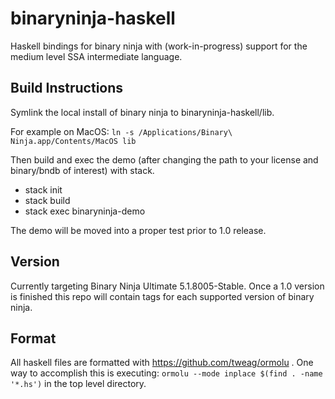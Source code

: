 # binaryninja-haskell
Haskell bindings for binary ninja with (work-in-progress) support for the medium level SSA intermediate language.

## Build Instructions
Symlink the local install of binary ninja to binaryninja-haskell/lib.

For example on MacOS:
```ln -s /Applications/Binary\ Ninja.app/Contents/MacOS lib```

Then build and exec the demo (after changing the path to your license and binary/bndb of interest) with stack.
- stack init
- stack build
- stack exec binaryninja-demo

The demo will be moved into a proper test prior to 1.0 release.


## Version
Currently targeting Binary Ninja Ultimate 5.1.8005-Stable.
Once a 1.0 version is finished this repo will contain tags
for each supported version of binary ninja.

## Format
All haskell files are formatted with https://github.com/tweag/ormolu .
One way to accomplish this is executing: ```ormolu --mode inplace $(find . -name '*.hs')``` in the top level directory.
